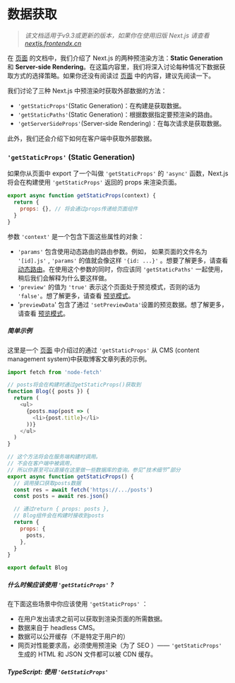 # 数据获取

> *该文档适用于v9.3或更新的版本，如果你在使用旧版 Next.js 请查看 [nextjs.frontendx.cn](https://nextjs.frontendx.cn/)*

在 [页面](./pages.md) 的文档中，我们介绍了 Next.js 的两种预渲染方法：**Static Generation** 和 **Server-side Rendering**。在这篇内容里，我们将深入讨论每种情况下数据获取方式的选择策略。如果你还没有阅读过 [页面](./pages.md) 中的内容，建议先阅读一下。

我们讨论了三种 Next.js 中预渲染时获取外部数据的方法：

* `'getStaticProps'`(Static Generation)：在构建是获取数据。
* `'getStaticPaths'`(Static Generation)：根据数据指定要预渲染的路由。
* `'getServerSideProps'`(Server-side Rendering)：在每次请求是获取数据。

此外，我们还会介绍下如何在客户端中获取外部数据。



### `'getStaticProps'` (Static Generation)

如果你从页面中 export 了一个叫做 `'getStaticProps'` 的 `'async'` 函数，Next.js 将会在构建使用 `'getStaticProps'` 返回的 props 来渲染页面。

```js
export async function getStaticProps(context) {
  return {
    props: {}, // 将会通过props传递给页面组件
  }
}
```

参数 `'context'` 是一个包含下面这些属性的对象：

* `'params'` 包含使用动态路由的路由参数。例如， 如果页面的文件名为 `'[id].js'` , `'params'` 的值就会像这样 `'{id: ...}'` 。想要了解更多，请查看 [动态路由]()。在使用这个参数的同时，你应该同 `'getStaticPaths'` 一起使用，稍后我们会解释为什么要这样做。
* `'preview'` 的值为 `'true'` 表示这个页面处于预览模式，否则的话为 `'false'`。想了解更多，请查看 [预览模式]()。
* '`previewData`' 包含了通过 `'setPreviewData'`设置的预览数据。想了解更多，请查看 [预览模式]()。



##### 简单示例

这里是一个 [页面](./pages.md) 中介绍过的通过 `'getStaticProps'` 从 CMS (content management system)中获取博客文章列表的示例。

```js
import fetch from 'node-fetch'

// posts将会在构建时通过getStaticProps()获取到
function Blog({ posts }) {
  return (
    <ul>
      {posts.map(post => (
        <li>{post.title}</li>
      ))}
    </ul>
  )
}

// 这个方法将会在服务端构建时调用。
// 不会在客户端中被调用， 
// 所以你甚至可以直接在这里做一些数据库的查询。参见“技术细节”部分
export async function getStaticProps() {
  // 调用接口获取posts数据
  const res = await fetch('https://.../posts')
  const posts = await res.json()

  // 通过return { props: posts },
  // Blog组件会在构建时接收到posts
  return {
    props: {
      posts,
    },
  }
}

export default Blog
```



##### 什么时候应该使用 `'getStaticProps'` ?

在下面这些场景中你应该使用  `'getStaticProps'` ：

* 在用户发出请求之前可以获取到渲染页面的所需数据。
* 数据来自于 headless CMS。
* 数据可以公开缓存（不是特定于用户的）
* 网页对性能要求高，必须使用预渲染（为了 SEO ）—— `'getStaticProps'` 生成的 HTML 和 JSON 文件都可以被 CDN 缓存。



##### TypeScript: 使用 `'GetStaticProps'`



